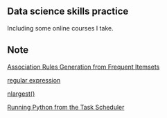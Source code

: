 Data science skills practice
---------------------------------
Including some online courses I take. 

Note
----------------------------------
[Association Rules Generation from Frequent Itemsets](http://rasbt.github.io/mlxtend/user_guide/frequent_patterns/association_rules/)

[regular expression](https://morvanzhou.github.io/tutorials/python-basic/basic/13-10-regular-expression/)

[nlargest()](https://zhuanlan.zhihu.com/p/30402355)

[Running Python from the Task Scheduler](https://jennaweng0621.pixnet.net/blog/post/404175047-%E4%BD%BF%E7%94%A8%E5%B7%A5%E4%BD%9C%E6%8E%92%E7%A8%8B%E5%99%A8%E5%9F%B7%E8%A1%8Canaconda%E7%92%B0%E5%A2%83%E7%9A%84%E7%A8%8B%E5%BC%8F)
